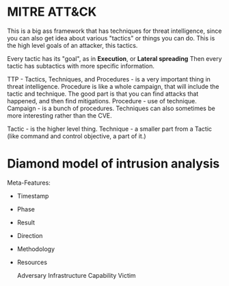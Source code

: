 # MITRE ATT&CK
This is a big ass framework that has techniques for threat intelligence, since you can also get idea about various "tactics" or things you can do.
This is the high level goals of an attacker, this tactics.

Every tactic has its "goal", as in **Execution**, or **Lateral spreading**
Then every tactic has subtactics with more specific information.

TTP - Tactics, Techniques, and Procedures - is a very important thing in threat intelligence.
Procedure is like a whole campaign, that will include the tactic and technique. 
The good part is that you can find attacks that happened, and then find mitigations.
Procedure - use of technique. Campaign - is a bunch of procedures.
Techniques can also sometimes be more interesting rather than the CVE.

Tactic - is the higher level thing. 
Technique - a smaller part from a Tactic (like command and control objective, a part of it.)

# Diamond model of intrusion analysis
Meta-Features:
- Timestamp
- Phase
- Result
- Direction
- Methodology
- Resources

     Adversary
Infrastructure         Capability
    Victim
